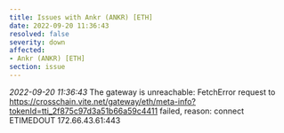 ```yaml
---
title: Issues with Ankr (ANKR) [ETH]
date: 2022-09-20 11:36:43
resolved: false
severity: down
affected:
- Ankr (ANKR) [ETH]
section: issue
---
```


*2022-09-20 11:36:43* The gateway is unreachable: FetchError request to https://crosschain.vite.net/gateway/eth/meta-info?tokenId=tti_2f875c97d3a51b66a59c4411 failed, reason: connect ETIMEDOUT 172.66.43.61:443